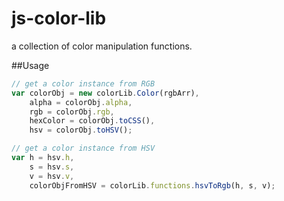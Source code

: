 js-color-lib
============

a collection of color manipulation functions.


##Usage

```javascript
// get a color instance from RGB
var colorObj = new colorLib.Color(rgbArr),
	alpha = colorObj.alpha,
	rgb = colorObj.rgb,
	hexColor = colorObj.toCSS(),
	hsv = colorObj.toHSV();

// get a color instance from HSV
var h = hsv.h,
	s = hsv.s,
	v = hsv.v,
	colorObjFromHSV = colorLib.functions.hsvToRgb(h, s, v);
```